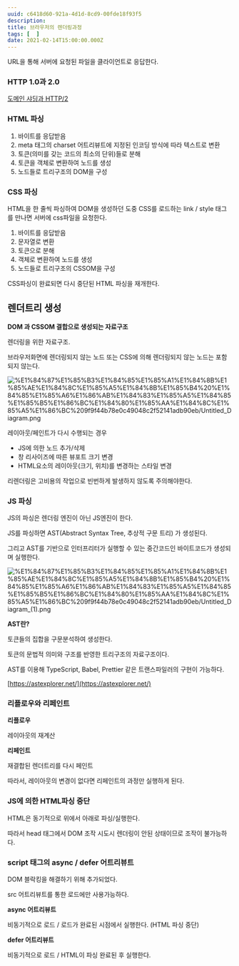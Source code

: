 ```yaml
---
uuid: c6418d60-921a-4d1d-8cd9-00fde18f93f5
description: 
title: 브라우저의 렌더링과정
tags: [  ]
date: 2021-02-14T15:00:00.000Z
---
```








URL을 통해 서버에 요청된 파일을 클라이언트로 응답한다.

### HTTP 1.0과 2.0

[도메인 샤딩과 HTTP/2](%E1%84%83%E1%85%A9%E1%84%86%E1%85%A6%E1%84%8B%E1%85%B5%E1%86%AB%20%E1%84%89%E1%85%A3%E1%84%83%E1%85%B5%E1%86%BC%E1%84%80%E1%85%AA%20HTTP%202%20aec7a8403275418fa15e0509ae320515.md)

### HTML 파싱

1. 바이트를 응답받음
2. meta 태그의 charset 어트리뷰트에 지정된 인코딩 방식에 따라 텍스트로 변환
3. 토큰(의미를 갖는 코드의 최소의 단위)들로 분해
4. 토큰을 객체로 변환하여 노드를 생성
5. 노드들로 트리구조의 DOM을 구성

### CSS 파싱

HTML을 한 줄씩 파싱하여 DOM을 생성하던 도중 CSS를 로드하는 link / style 태그를 만나면 서버에 css파일을 요청한다.

1. 바이트를 응답받음
2. 문자열로 변환
3. 토큰으로 분해
4. 객체로 변환하여 노드를 생성
5. 노드들로 트리구조의 CSSOM을 구성

CSS파싱이 완료되면 다시 중단된 HTML 파싱을 재개한다.

## 렌더트리 생성

**DOM 과 CSSOM 결합으로 생성되는 자료구조**

렌더링을 위한 자료구조.

브라우저화면에 렌더링되지 않는 노드 또는 CSS에 의해 렌더링되지 않는 노드는 포함되지 않는다.

![%E1%84%87%E1%85%B3%E1%84%85%E1%85%A1%E1%84%8B%E1%85%AE%E1%84%8C%E1%85%A5%E1%84%8B%E1%85%B4%20%E1%84%85%E1%85%A6%E1%86%AB%E1%84%83%E1%85%A5%E1%84%85%E1%85%B5%E1%86%BC%E1%84%80%E1%85%AA%E1%84%8C%E1%85%A5%E1%86%BC%209f9f44b78e0c49048c2f52141adb90eb/Untitled_Diagram.png](https://vault-r2.dorage.io/c6418d60-921a-4d1d-8cd9-00fde18f93f5/e1_84_87_e1_85_b3_e1_84_85_e1_85_a1_e1_84_8b_e1_85_ae_e1_84_8c_e1_85_a5_e1_84_8b_e1_85_b4_20_e1_84_85_e1_85_a6_e1_86_ab_e1_84_83_e1_85_a5_e1_84_85_e1_85_b5_e1_86_bc_e1_84_80_e1_85_aa_e1_84_8c_e1_85_a5_e1_86_bc_209f9f44b78e0c49048c2f52141adb90eb_untitled_diagram_png.png)

레이아웃/페인트가 다시 수행되는 경우

- JS에 의한 노드 추가/삭제
- 창 리사이즈에 따른 뷰포트 크기 변경
- HTML요소의 레이아웃(크기, 위치)를 변경하는 스타일 변경

리렌더링은 고비용의 작업으로 빈번하게 발생하지 않도록 주의해야한다.

### JS 파싱

JS의 파싱은 렌더링 엔진이 아닌 JS엔진이 한다.

JS를 파싱하면 AST(Abstract Syntax Tree, 추상적 구문 트리) 가 생성된다.

그리고 AST를 기반으로 인터프리터가 실행할 수 있는 중간코드인 바이트코드가 생성되며 실행한다.

![%E1%84%87%E1%85%B3%E1%84%85%E1%85%A1%E1%84%8B%E1%85%AE%E1%84%8C%E1%85%A5%E1%84%8B%E1%85%B4%20%E1%84%85%E1%85%A6%E1%86%AB%E1%84%83%E1%85%A5%E1%84%85%E1%85%B5%E1%86%BC%E1%84%80%E1%85%AA%E1%84%8C%E1%85%A5%E1%86%BC%209f9f44b78e0c49048c2f52141adb90eb/Untitled_Diagram_(1).png](https://vault-r2.dorage.io/c6418d60-921a-4d1d-8cd9-00fde18f93f5/e1_84_87_e1_85_b3_e1_84_85_e1_85_a1_e1_84_8b_e1_85_ae_e1_84_8c_e1_85_a5_e1_84_8b_e1_85_b4_20_e1_84_85_e1_85_a6_e1_86_ab_e1_84_83_e1_85_a5_e1_84_85_e1_85_b5_e1_86_bc_e1_84_80_e1_85_aa_e1_84_8c_e1_85_a5_e1_86_bc_209f9f44b78e0c49048c2f52141adb90eb_untitled_diagram_1_png.png)

**AST란?**

토큰들의 집합을 구문분석하여 생성한다.

토큰의 문법적 의미와 구조를 반영한 트리구조의 자료구조이다.

AST를 이용해 TypeScript, Babel, Prettier 같은 트랜스파일러의 구현이 가능하다.

[https://astexplorer.net/](https://astexplorer.net/)

### 리플로우와 리페인트

**리플로우**

레이아웃의 재계산

**리페인트**

재결합된 렌더트리를 다시 페인트

따라서, 레이아웃의 변경이 없다면 리페인트의 과정만 실행하게 된다.

### JS에 의한 HTML파싱 중단

HTML은 동기적으로 위에서 아래로 파싱/실행한다.

따라서 head 태그에서 DOM 조작 시도시 렌더링이 안된 상태이므로 조작이 불가능하다.

### script 태그의 async / defer 어트리뷰트

DOM 블락킹을 해결하기 위해 추가되었다.

src 어트리뷰트를 통한 로드에만 사용가능하다.

**async 어트리뷰트**

비동기적으로 로드 / 로드가 완료된 시점에서 실행한다. (HTML 파싱 중단)

**defer 어트리뷰트**

비동기적으로 로드 / HTML이 파싱 완료된 후 실행한다.
